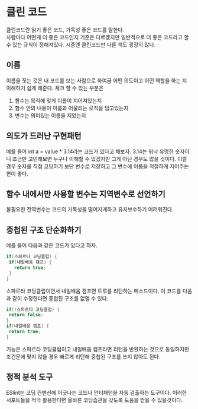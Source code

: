 # 클린 코드

클린코드란 읽기 좋은 코드, 가독성 좋은 코드를 말한다.<br>
사람마다 어떤게 더 좋은 코드인지 기준은 다르겠지만 일반적으로 더 좋은 코드라고 할 수 있는 규칙이 정해져있다.
시중엔 클린코드만 다룬 책도 굉장히 많다.

## 이름
이름을 짓는 것은 내 코드를 보는 사람으로 하여금 어떤 의도이고 어떤 역할을 하는 지 이해하기 쉽게 해준다.
체크 할 수 있는 부분은 <br>
1. 함수는 목적에 맞게 이름이 지어져있는지
2. 함수 안의 내용이 이름과 어울리는 로직을 담고있는지
3. 변수는 의미있는 이름을 지었는지

## 의도가 드러난 구현패턴
 예를 들어 int a = value * 3.14라는 코드가 있다고 해보자. 3.14는 워낙 유명한 숫자이니 조금만 고민해보면 누구나 이해할 수 있겠지만 그게 아닌 경우도 많을 것이다. 이럴 경우 숫자를 직접 코딩하기 보단 변수로 저장하고 그 변수에 이름을 적절하게 지어주는 편이 좋다.
 ## 함수 내에서만 사용할 변수는 지역변수로 선언하기
  불필요한 전역변수는 코드의 가독성을 떨어지게하고 유지보수하기 어려워진다.

## 중첩된 구조 단순화하기

 예를 들어 다음과 같은 코드가 있다고 하자.
 ```java
 if(스파르타 코딩클럽) {
  if(내일배움 캠프) {
    return true;
  }
 }
 ```
 스파르타 코딩클럽이면서 내일배움 캠프면 트루를 리턴하는 메소드이다.
 이 코드를 다음과 같이 수정한다면 중첩된 구조를 없앨 수 있다.
 ```java
 if(!스파르타 코딩클럽) {
  return false;
 }
 if(내일배움 캠프) {
  return true;
 }
 ```
 기능은 스파르타 코딩클럽이고 내일배움 캠프라면 리턴을 반환하는 것으로 동일하지만 조건문에 맞지 않을 경우 빠르게 리턴해 중첩된 구조를 쓰지 않아도 된다.

## 정적 분석 도구
ESlint는 코딩 컨벤션에 어긋나는 코드나 안티패턴을 자동 검출하는 도구이다. 이러한 서포트들을 적극 활용한다면 올바른 코딩습관을 갖도록 도움을 받을 수 있을것이다.